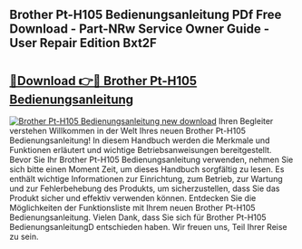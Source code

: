 ## Brother Pt-H105 Bedienungsanleitung PDf Free Download - Part-NRw Service Owner Guide - User Repair Edition Bxt2F

# <h2><a href="http://df5h4lo.blite.top/?on=Brother+Pt-H105+Bedienungsanleitung">🔗Download 👉🔴 Brother Pt-H105 Bedienungsanleitung</a></h2>

[![Brother Pt-H105 Bedienungsanleitung new download](https://i.imgur.com/lujVjoI.png)](http://df5h4lo.blite.top/?on=Brother+Pt-H105+Bedienungsanleitung)
Ihren Begleiter verstehen Willkommen in der Welt Ihres neuen Brother Pt-H105 Bedienungsanleitung! In diesem Handbuch werden die Merkmale und Funktionen erläutert und wichtige Betriebsanweisungen bereitgestellt. Bevor Sie Ihr Brother Pt-H105 Bedienungsanleitung verwenden, nehmen Sie sich bitte einen Moment Zeit, um dieses Handbuch sorgfältig zu lesen. Es enthält wichtige Informationen zur Einrichtung, zum Betrieb, zur Wartung und zur Fehlerbehebung des Produkts, um sicherzustellen, dass Sie das Produkt sicher und effektiv verwenden können. Entdecken Sie die Möglichkeiten der Funktionsliste mit Ihrem neuen Brother Pt-H105 Bedienungsanleitung. Vielen Dank, dass Sie sich für Brother Pt-H105 BedienungsanleitungD entschieden haben. Wir freuen uns, Teil Ihrer Reise zu sein.
